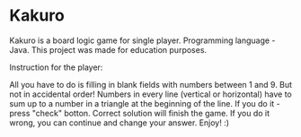 # Kakuro
Kakuro is a board logic game for single player. Programming language - Java.
This project was made for education purposes. 

Instruction for the player:

All you have to do is filling in blank fields with numbers between 1 and 9. 
But not in accidental order! 
Numbers in every line (vertical or horizontal) have to sum up to a number in a triangle at the beginning of the line.
If you do it - press "check" botton. Correct solution will finish the game. If you do it wrong, you can continue and change your answer.
Enjoy! :)
